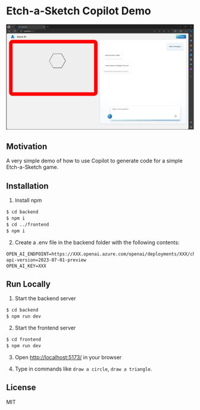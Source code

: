 # Etch-a-Sketch Copilot Demo

![](screenshot.png)

## Motivation

A very simple demo of how to use Copilot to generate code for a simple Etch-a-Sketch game.

## Installation

1. Install npm

```bash
$ cd backend
$ npm i
$ cd ../frontend
$ npm i
```
2. Create a .env file in the backend folder with the following contents:

```
OPEN_AI_ENDPOINT=https://XXX.openai.azure.com/openai/deployments/XXX/chat/completions?api-version=2023-07-01-preview
OPEN_AI_KEY=XXX
```

## Run Locally

1. Start the backend server

```bash
$ cd backend
$ npm run dev
```

2. Start the frontend server

```bash
$ cd frontend
$ npm run dev
```

3. Open [http://localhost:5173/](http://localhost:5173/) in your browser

4. Type in commands like `draw a circle`, `draw a triangle`.

## License

MIT